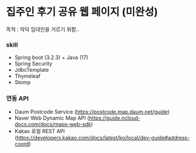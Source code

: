 # 집주인 후기 공유 웹 페이지 (미완성)
목적 : 악덕 임대인을 거르기 위함..
### skill 
- Spring boot (3.2.3) + Java (17)
- Spring Security 
- JdbcTemplate
- Thymeleaf
- Stomp 

### 연동 API
- Daum Postcode Service (https://postcode.map.daum.net/guide)
- Naver Web Dynamic Map API (https://guide.ncloud-docs.com/docs/maps-web-sdk)
- Kakao 로컬 REST API (https://developers.kakao.com/docs/latest/ko/local/dev-guide#address-coord)
